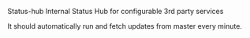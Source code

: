 Status-hub
Internal Status Hub for configurable 3rd party services

It should automatically run and fetch updates from master every minute.
